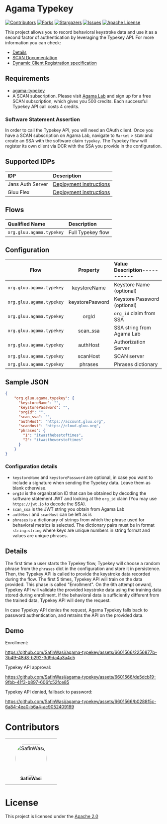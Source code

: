 # Agama Typekey 

[![Contributors][contributors-shield]][contributors-url]
[![Forks][forks-shield]][forks-url]
[![Stargazers][stars-shield]][stars-url]
[![Issues][issues-shield]][issues-url]
[![Apache License][license-shield]][license-url]

This project allows you to record behavioral keystroke data and use it as a second factor of authentication by leveraging the Typekey API. For more information you can check:
* [Details](./details.md)
* [SCAN Documentation](.)
* [Dynamic Client Registration specification](https://www.rfc-editor.org/rfc/rfc7591#section-3.1)

## Requirements

* [agama-typekey](https://github.com/GluuFederation/agama-typekey)
* A SCAN subscription. Please visit [Agama Lab](https://gluu.org/agama-lab) and sign up for a free SCAN subscription, which gives you 500 credits. Each successful Typekey API call costs 4 credits.

### Software Statement Assertion

In order to call the Typekey API, you will need an OAuth client. Once you have a SCAN subscription on Agama Lab, navigate to `Market` > `SCAN` and create an SSA with the software claim `typekey`. The Typekey flow will register its own client via DCR with the SSA you provide in the configuration.

## Supported IDPs

| IDP                             | Description                                    |
| :------------------------------ |:-----------------------------------------------| 
| Jans Auth Server                |[Deployment instructions](./jans-deployment.md) | 
| Gluu Flex                       |[Deployment instructions](.)                    | 


## Flows

| Qualified Name           | Description       |
|:------------------------ |:------------------| 
| `org.gluu.agama.typekey` | Full Typekey flow |


## Configuration

| Flow                     | Property        | Value Description----------- |
| ------------------------ |:---------------:| :--------------------------- |
| `org.gluu.agama.typekey` | keystoreName    | Keystore Name (optional)     |
| `org.gluu.agama.typekey` | keystorePasword | Keystore Password (optional) |
| `org.gluu.agama.typekey` | orgId           | `org_id` claim from SSA      |
| `org.gluu.agama.typekey` | scan_ssa        | SSA string from Agama Lab    |
| `org.gluu.agama.typekey` | authHost        | Authorization Server         |
| `org.gluu.agama.typekey` | scanHost        | SCAN server                  |
| `org.gluu.agama.typekey` | phrases         | Phrases dictionary           |


## Sample JSON
```json
{
    "org.gluu.agama.typekey": {
      "keystoreName": "",
      "keystorePassword": "", 
      "orgId": "",
      "scan_ssa": "",
      "authHost": "https://account.gluu.org",
      "scanHost": "https://cloud.gluu.org",
      "phrases": {
        "1": "itwasthebestoftimes",
        "2": "itwastheworstoftimes"
      }
    }
}
```

### Configuration details

- `keystoreName` and `keystorePassword` are optional, in case you want to include a signature when sending the Typekey data. Leave them as blank otherwise.
- `orgId` is the organization ID that can be obtained by decoding the software statement JWT and looking at the `org_id` claim (You may use `https://jwt.io` to decode the SSA).
- `scan_ssa` is the JWT string you obtain from Agama Lab
- `authHost` and `scanHost` can be left as is
- `phrases` is a dictionary of strings from which the phrase used for behavioral metrics is selected. The dictionary pairs must be in format `string:string` where keys are unique numbers in string format and values are unique phrases. 

## Details

The first time a user starts the Typekey flow, Typekey will choose a random phrase from the `phrases` dict in the configuration and store it in persistence. Then, the Typekey API is called to provide the keystroke data recorded during the flow. The first 5 times, Typekey API will train on the data provided. This phase is called "Enrollment". On the 6th attempt onward, Typekey API will validate the provided keystroke data using the training data stored during enrollment. If the behavioral data is sufficiently different from the trained data, Typekey API will deny the request.

In case Typekey API denies the request, Agama Typekey falls back to password authentication, and retrains the API on the provided data.

## Demo 

Enrollment:


https://github.com/SafinWasi/agama-typekey/assets/6601566/2256877b-3b49-48d8-b292-3d9da4a3a4c5



Typekey API approval:



https://github.com/SafinWasi/agama-typekey/assets/6601566/de5dcb19-9fbb-41f3-b897-606fc52fce85




Typekey API denied, fallback to password:



https://github.com/SafinWasi/agama-typekey/assets/6601566/b0288f5c-6a84-4ea0-b6a4-ac9052409189



# Contributors

<table>
<tr>
    <td align="center" style="word-wrap: break-word; width: 150.0; height: 150.0">
        <a href=https://github.com/SafinWasi>
            <img src=https://avatars.githubusercontent.com/u/6601566?v=4 width="100;"  style="border-radius:50%;align-items:center;justify-content:center;overflow:hidden;padding-top:10px" alt=SafinWasi/>
            <br />
            <sub style="font-size:14px"><b>SafinWasi</b></sub>
        </a>
    </td>
</tr>
</table>

# License

This project is licensed under the [Apache 2.0](./LICENSE)

<!-- This are stats url reference for this repository -->

[contributors-shield]: https://img.shields.io/github/contributors/GluuFederation/agama-typekey.svg?style=for-the-badge

[contributors-url]: https://github.com/GluuFederation/agama-typekey/graphs/contributors

[forks-shield]: https://img.shields.io/github/forks/GluuFederation/agama-typekey.svg?style=for-the-badge

[forks-url]: https://github.com/GluuFederation/agama-typekey/network/members

[stars-shield]: https://img.shields.io/github/stars/GluuFederation/agama-typekey?style=for-the-badge

[stars-url]: https://github.com/GluuFederation/agama-typekey/stargazers

[issues-shield]: https://img.shields.io/github/issues/GluuFederation/agama-typekey.svg?style=for-the-badge

[issues-url]: https://github.com/GluuFederation/agama-typekey/issues

[license-shield]: https://img.shields.io/github/license/GluuFederation/agama-typekey.svg?style=for-the-badge

[license-url]: https://github.com/GluuFederation/agama-typekey/blob/main/LICENSE
